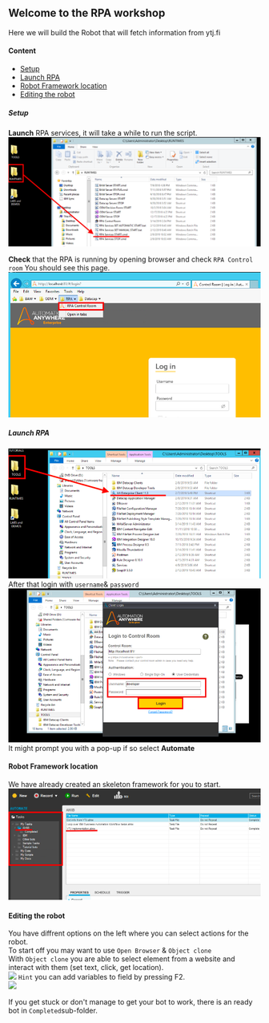 ## Welcome to the RPA workshop
Here we will build the Robot that will fetch information from ytj.fi  

#### Content
- [Setup](#setup)
- [Launch RPA](#launch-rpa)
- [Robot Framework location](#robot-framework-location)
- [Editing the robot](#editing-the-robot)  
##### Setup
**Launch** RPA services, it will take a while to run the script.  
![](./images/Start_RPA.png)  

**Check** that the RPA is running by opening browser and check ``RPA Control room`` You should see this page.  
![](./images/RPA_ControlRoom.png)  

##### Launch RPA
![](./images/RPA_Launch.png) 
After that login  with ``username``& ``password``
![](./images/RPA_Login.png) 
It might prompt you with a pop-up if so select __Automate__  

#### Robot Framework location
We have already created an skeleton framework for you to start.  
![](./images/Framework_location.png)

#### Editing the robot
You have diffrent options on the left where you can select actions for the robot.   
To start off you may want to use ``Open Browser`` & ``Object clone``  
With ``Object clone`` you are able to select element from a website and interact with them (set text, click, get location).  
![](./images/Robot_update.gif)
``Hint`` you can add variables to field by pressing F2.  
![](./images/Add_Variable.gif)

If you get stuck or don't manage to get your bot to work, there is an ready bot in ``Completed``sub-folder.